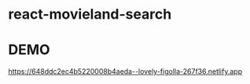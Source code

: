 # react-movieland-search

# DEMO

https://648ddc2ec4b5220008b4aeda--lovely-figolla-267f36.netlify.app
